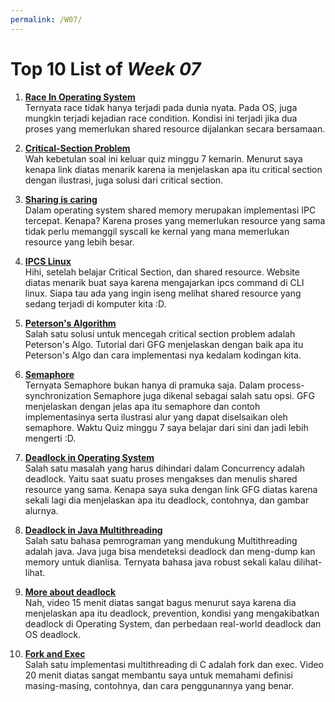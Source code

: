 ```yaml
---
permalink: /W07/
---
```


# Top 10 List of _Week 07_

1. [**Race In Operating System**](https://searchstorage.techtarget.com/definition/race-condition)<br>
Ternyata race tidak hanya terjadi pada dunia nyata. Pada OS, juga mungkin terjadi kejadian race condition. Kondisi ini terjadi jika dua proses yang memerlukan shared resource dijalankan secara bersamaan.

2. [**Critical-Section Problem**](https://www.tutorialspoint.com/critical-section-problem)<br>
Wah kebetulan soal ini keluar quiz minggu 7 kemarin. Menurut saya kenapa link diatas menarik karena ia menjelaskan apa itu critical section dengan ilustrasi, juga solusi dari critical section.

3. [**Sharing is caring**](https://www.tutorialspoint.com/critical-section-problem)<br>
Dalam operating system shared memory merupakan implementasi IPC tercepat. Kenapa? Karena proses yang memerlukan resource yang sama tidak perlu memanggil syscall ke kernal yang mana memerlukan resource yang lebih besar.

4. [**IPCS Linux**](https://linoxide.com/command-to-show-shared-memory-settings/)<br>
Hihi, setelah belajar Critical Section, dan shared resource. Website diatas menarik buat saya karena mengajarkan ipcs command di CLI linux. Siapa tau ada yang ingin iseng melihat shared resource yang sedang terjadi di komputer kita :D.

5. [**Peterson's Algorithm**](https://www.geeksforgeeks.org/petersons-algorithm-in-process-synchronization/)<br>
Salah satu solusi untuk mencegah critical section problem adalah Peterson's Algo. Tutorial dari GFG menjelaskan dengan baik apa itu Peterson's Algo dan cara implementasi nya kedalam kodingan kita.

6. [**Semaphore**](https://www.geeksforgeeks.org/petersons-algorithm-in-process-synchronization/)<br>
Ternyata Semaphore bukan hanya di pramuka saja. Dalam process-synchronization Semaphore juga dikenal sebagai salah satu opsi. GFG menjelaskan dengan jelas apa itu semaphore dan contoh implementasinya serta ilustrasi alur yang dapat diselsaikan oleh semaphore. Waktu Quiz minggu 7 saya belajar dari sini dan jadi lebih mengerti :D.

7. [**Deadlock in Operating System**](https://www.geeksforgeeks.org/introduction-of-deadlock-in-operating-system/)<br>
Salah satu masalah yang harus dihindari dalam Concurrency adalah deadlock. Yaitu saat suatu proses mengakses dan menulis shared resource yang sama. Kenapa saya suka dengan link GFG diatas karena sekali lagi dia menjelaskan apa itu deadlock, contohnya, dan gambar alurnya.

8. [**Deadlock in Java Multithreading**](https://www.geeksforgeeks.org/deadlock-in-java-multithreading/)<br>
Salah satu bahasa pemrograman yang mendukung Multithreading adalah java. Java juga bisa mendeteksi deadlock dan meng-dump kan memory untuk dianlisa. Ternyata bahasa java robust sekali kalau dilihat-lihat.

9. [**More about deadlock**](https://www.youtube.com/watch?v=UVo9mGARkhQ)<br>
Nah, video 15 menit diatas sangat bagus menurut saya karena dia menjelaskan apa itu deadlock, prevention, kondisi yang mengakibatkan deadlock di Operating System, dan perbedaan real-world deadlock dan OS deadlock.

10. [**Fork and Exec**](https://www.youtube.com/watch?v=IFEFVXvjiHY)<br>
Salah satu implementasi multithreading di C adalah fork dan exec. Video 20 menit diatas sangat membantu saya untuk memahami definisi masing-masing, contohnya, dan cara penggunannya yang benar.
